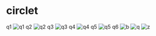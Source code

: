 # circlet
q1 ![q1](https://github.com/prarthana-v/circlet/assets/131654472/4979a781-fd99-418c-86e5-d36d891d018d)
q2 ![q2](https://github.com/prarthana-v/circlet/assets/131654472/888c0e12-b529-4fd4-a317-87d38b10eae1)
q3 ![q3](https://github.com/prarthana-v/circlet/assets/131654472/59cded39-0c64-45a8-8328-dcf1282125b0)
q4 ![q4](https://github.com/prarthana-v/circlet/assets/131654472/36c93c6f-0a2d-43ab-b450-186045983396)
q5 ![q5](https://github.com/prarthana-v/circlet/assets/131654472/91898c2f-f0b7-4ccc-8100-a52bb2b4406c)
q6 ![b](https://github.com/prarthana-v/circlet/assets/131654472/fdabfc3a-d9b4-43f0-b0b8-bc541f735f28)
![q](https://github.com/prarthana-v/circlet/assets/131654472/22ecea5a-6b42-46be-967e-3729710d6e5c)
![z](https://github.com/prarthana-v/circlet/assets/131654472/ca78d6b0-85b3-4119-9ed0-ef35730da62b)

